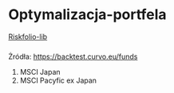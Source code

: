 # Optymalizacja-portfela

[Riskfolio-lib](https://riskfolio-lib.readthedocs.io/en/latest/index.html)

###
Żródła:
https://backtest.curvo.eu/funds

1. MSCI Japan
2. MSCI Pacyfic ex Japan
